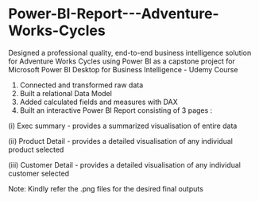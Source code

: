 # Power-BI-Report---Adventure-Works-Cycles
Designed a professional quality, end-to-end business intelligence solution for Adventure Works Cycles using Power BI as a capstone project for Microsoft Power BI Desktop for Business Intelligence - Udemy Course
1. Connected and transformed raw data
2. Built a relational Data Model
3. Added calculated fields and measures with DAX
4. Built an interactive Power BI Report consisting of 3 pages :

(i) Exec summary - provides a summarized visualisation of entire data

(ii) Product Detail - provides a detailed visualisation of any individual product selected

(iii) Customer Detail - provides a detailed visualisation of any individual customer selected

Note: Kindly refer the .png files for the desired final outputs

